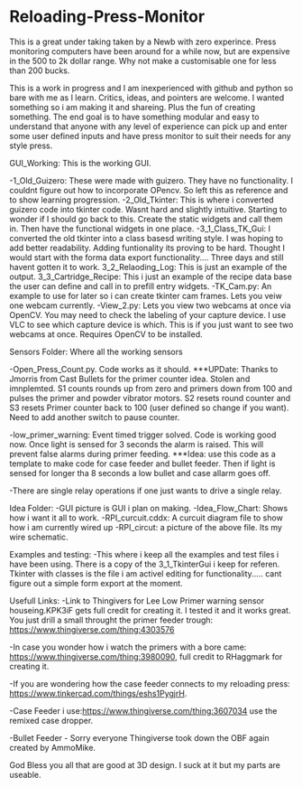 # Reloading-Press-Monitor
This is a great under taking taken by a Newb with zero experince. Press monitoring computers have been around for a while now, but are expensive in the 500 to 2k dollar range. Why not make a customisable one for less than 200 bucks.

This is a work in progress and I am inexperienced with github and python so bare with me as I learn. Critics, ideas, and pointers are welcome. I wanted something so i am making it and shareing. Plus the fun of creating something. The end goal is to have something modular and easy to understand that anyone with any level of experience can pick up and enter some user defined inputs and have press monitor to suit their needs for any style press.

GUI_Working: This is the working GUI.

-1_Old_Guizero: These were made with guizero. They have no functionality. I couldnt figure out how to incorporate OPencv. So left this as reference and to show learning progression.
-2_Old_Tkinter: This is where i converted guizero code into tkinter code. Wasnt hard and slightly intuitive. Starting to wonder if I should go back to this. Create the static widgets and call them in. Then have the functional widgets in one place.
-3_1_Class_TK_Gui: I converted the old tkinter into a class basesd writing style. I was hoping to add better readability. Adding funtionality its proving to be hard. Thought I would start with the forma data export functionality.... Three days and still havent gotten it to work. 
    3_2_Relaoding_Log: This is just an example of the output.
    3_3_Cartridge_Recipe: This i just an example of the recipe data base the user can define and call in to prefill entry widgets.
-TK_Cam.py: An example to use for later so i can create tkinter cam frames. Lets you veiw one webcam currently.
-View_2.py: Lets you view two webcams at once via OpenCV. You may need to check the labeling of your capture device. I use VLC to see which capture device is which. This is if you just want to see two webcams at once. Requires OpenCV to be installed.

Sensors Folder: Where all the working sensors

-Open_Press_Count.py. Code works as it should. ***UPDate: Thanks to Jmorris from Cast Bullets for the primer counter idea. Stolen and imnplemted. S1 counts rounds up from zero and primers down from 100 and pulses the primer and powder vibrator motors. S2 resets round counter and S3 resets Primer counter back to 100 (user defined so change if you want). Need to add another switch to pause counter. 

-low_primer_warning: Event timed trigger solved. Code is working good now. Once light is sensed for 3 seconds the alarm is raised. This will prevent false alarms during primer feeding. ***Idea: use this code as a template to make code for case feeder and bullet feeder. Then if light is sensed for longer tha 8 seconds a low bullet and case allarm goes off.

-There are single relay operations if one just wants to drive a single relay.

Idea Folder:
-GUI picture is GUI i plan on making.
-Idea_Flow_Chart: Shows how i want it all to work.
-RPI_curcuit.cddx: A curcuit diagram file to show how i am currently wired up
-RPI_circut: a picture of the above file. Its my wire schematic.

Examples and testing:
-This where i keep all the examples and test files i have been using. There is a copy of the 3_1_TkinterGui i keep for referen. Tkinter with classes is the file i am activel editing for functionality..... cant figure out a simple form export at the moment.


Usefull Links:
-Link to Thingivers for Lee Low Primer warning sensor houseing.KPK3iF gets full credit for creating it. I tested it and it works great. You just drill a small throught the primer feeder trough:  https://www.thingiverse.com/thing:4303576

-In case you wonder how i watch the primers with a bore came: https://www.thingiverse.com/thing:3980090, full credit to RHaggmark for creating it.

-If you are wondering how the case feeder connects to my reloading press: https://www.tinkercad.com/things/eshs1PygjrH.

-Case Feeder i use:https://www.thingiverse.com/thing:3607034 use the remixed case dropper.

-Bullet Feeder - Sorry everyone Thingiverse took down the OBF again created by AmmoMike.

God Bless you all that are good at 3D design. I suck at it but my parts are useable.
